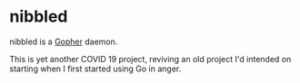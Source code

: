 # nibbled

nibbled is a [Gopher][] daemon.

This is yet another COVID 19 project, reviving an old project I'd intended on starting when I first started using Go in anger.

[Gopher]: https://tools.ietf.org/html/rfc1436
[Gopher URI scheme]: https://tools.ietf.org/html/rfc4266
[GopherII]: https://www.ietf.org/archive/id/draft-matavka-gopher-ii-03.txt
[Gophernicus]: https://github.com/gophernicus/gophernicus/
[gophermap]: https://github.com/gophernicus/gophernicus/blob/master/README.gophermap
[goth]: https://gitlab.com/commonshost/goth
[Gemini]: https://gemini.circumlunar.space/
